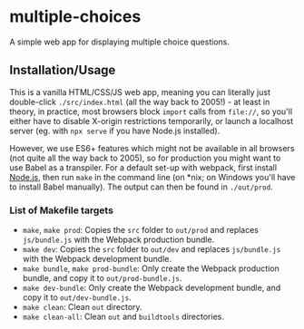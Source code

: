 # multiple-choices
A simple web app for displaying multiple choice questions.

## Installation/Usage
This is a vanilla HTML/CSS/JS web app, meaning you can literally just double-click `./src/index.html` (all the way back to 2005!)  - at least in theory, in practice, most browsers block `import` calls from `file://`, so you'll either have to disable X-origin restrictions temporarily, or launch a localhost server (eg. with `npx serve` if you have Node.js installed).

However, we use ES6+ features which might not be available in all browsers (not quite all the way back to 2005), so for production you might want to use Babel as a transpiler. For a default set-up with webpack, first install [Node.js](http://nodejs.org), then run `make` in the command line (on \*nix; on Windows you'll have to install Babel manually). The output can then be found in `./out/prod`.

### List of Makefile targets
- `make`, `make prod`: Copies the `src` folder to `out/prod` and replaces `js/bundle.js` with the Webpack production bundle.
- `make dev`: Copies the `src` folder to `out/dev` and replaces `js/bundle.js` with the Webpack development bundle.
- `make bundle`, `make prod-bundle`: Only create the Webpack production bundle, and copy it to `out/prod-bundle.js`.
- `make dev-bundle`: Only create the Webpack development bundle, and copy it to `out/dev-bundle.js`.
- `make clean`: Clean `out` directory.
- `make clean-all`: Clean `out` and `buildtools` directories.
